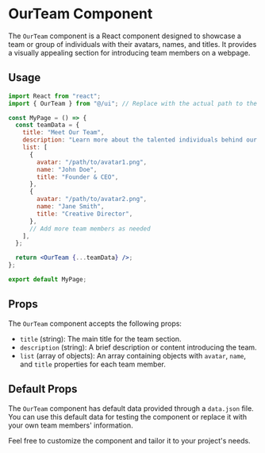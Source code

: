 # OurTeam Component

The `OurTeam` component is a React component designed to showcase a team or group of individuals with their avatars, names, and titles. It provides a visually appealing section for introducing team
members on a webpage.

## Usage

```jsx
import React from "react";
import { OurTeam } from "@/ui"; // Replace with the actual path to the OurTeam component

const MyPage = () => {
  const teamData = {
    title: "Meet Our Team",
    description: "Learn more about the talented individuals behind our success.",
    list: [
      {
        avatar: "/path/to/avatar1.png",
        name: "John Doe",
        title: "Founder & CEO",
      },
      {
        avatar: "/path/to/avatar2.png",
        name: "Jane Smith",
        title: "Creative Director",
      },
      // Add more team members as needed
    ],
  };

  return <OurTeam {...teamData} />;
};

export default MyPage;
```

## Props

The `OurTeam` component accepts the following props:

- `title` (string): The main title for the team section.
- `description` (string): A brief description or content introducing the team.
- `list` (array of objects): An array containing objects with `avatar`, `name`, and `title` properties for each team member.

## Default Props

The `OurTeam` component has default data provided through a `data.json` file. You can use this default data for testing the component or replace it with your own team members' information.

Feel free to customize the component and tailor it to your project's needs.